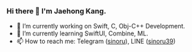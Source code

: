 ### Hi there 👋 I'm Jaehong Kang.

- 🔭 I’m currently working on Swift, C, Obj-C++ Development.
- 🌱 I’m currently learning SwiftUI, Combine, ML.
- 📫 How to reach me: Telegram ([sinoru](https://t.me/sinoru)), LINE ([sinoru39](https://line.me/ti/p/I1sKXzmDSP))
